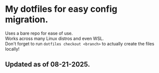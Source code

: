 # My dotfiles for easy config migration.  
Uses a bare repo for ease of use.  
Works across many Linux distros and even WSL.  
Don't forget to run `dotfiles checkout <branch>` to actually create the files
locally!  

## Updated as of 08-21-2025.
